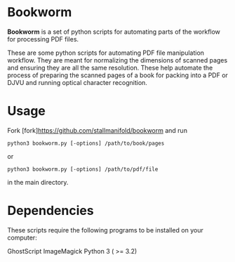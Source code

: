 # Bookworm

**Bookworm** is a set of python scripts for automating parts of the workflow
for processing PDF files.

These are some python scripts for automating PDF file manipulation workflow. They
are meant for normalizing the dimensions of scanned pages and ensuring they are all
the same resolution. These help automate the process of preparing the scanned pages of
a book for packing into a PDF or DJVU and running optical character recognition.

Usage
=====

Fork [fork]https://github.com/stallmanifold/bookworm and run

    python3 bookworm.py [-options] /path/to/book/pages
    
or
    
    python3 bookworm.py [-options] /path/to/pdf/file  
    
in the main directory.

Dependencies
============

These scripts require the following programs to be installed on your computer:

GhostScript
ImageMagick
Python 3 ( >= 3.2)
